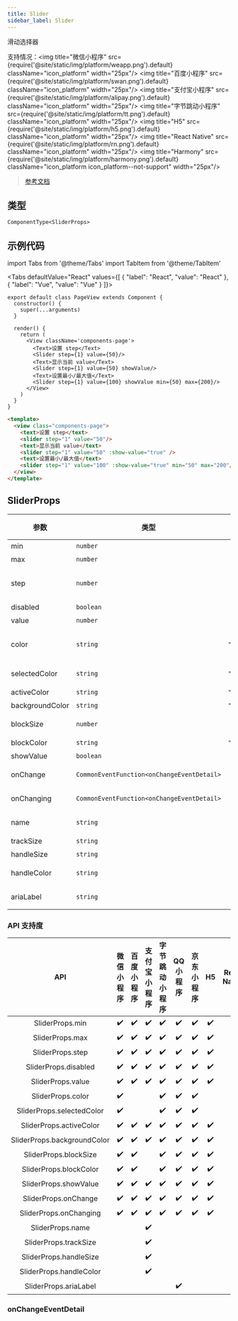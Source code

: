 ```yaml
---
title: Slider
sidebar_label: Slider
---
```


滑动选择器

支持情况：<img title="微信小程序" src={require('@site/static/img/platform/weapp.png').default} className="icon_platform" width="25px"/> <img title="百度小程序" src={require('@site/static/img/platform/swan.png').default} className="icon_platform" width="25px"/> <img title="支付宝小程序" src={require('@site/static/img/platform/alipay.png').default} className="icon_platform" width="25px"/> <img title="字节跳动小程序" src={require('@site/static/img/platform/tt.png').default} className="icon_platform" width="25px"/> <img title="H5" src={require('@site/static/img/platform/h5.png').default} className="icon_platform" width="25px"/> <img title="React Native" src={require('@site/static/img/platform/rn.png').default} className="icon_platform" width="25px"/> <img title="Harmony" src={require('@site/static/img/platform/harmony.png').default} className="icon_platform icon_platform--not-support" width="25px"/>

> [参考文档](https://developers.weixin.qq.com/miniprogram/dev/component/slider.html)

## 类型

```tsx
ComponentType<SliderProps>
```

## 示例代码

import Tabs from '@theme/Tabs'
import TabItem from '@theme/TabItem'

<Tabs
  defaultValue="React"
  values={[
  {
    "label": "React",
    "value": "React"
  },
  {
    "label": "Vue",
    "value": "Vue"
  }
]}>
<TabItem value="React">

```tsx
export default class PageView extends Component {
  constructor() {
    super(...arguments)
  }

  render() {
    return (
      <View className='components-page'>
        <Text>设置 step</Text>
        <Slider step={1} value={50}/>
        <Text>显示当前 value</Text>
        <Slider step={1} value={50} showValue/>
        <Text>设置最小/最大值</Text>
        <Slider step={1} value={100} showValue min={50} max={200}/>
      </View>
    )
  }
}
```
</TabItem>
<TabItem value="Vue">

```html
<template>
  <view class="components-page">
    <text>设置 step</text>
    <slider step="1" value="50"/>
    <text>显示当前 value</text>
    <slider step="1" value="50" :show-value="true" />
    <text>设置最小/最大值</text>
    <slider step="1" value="100" :show-value="true" min="50" max="200"/>
  </view>
</template>
```
</TabItem>
</Tabs>

## SliderProps

| 参数 | 类型 | 默认值 | 必填 | 说明 |
| --- | --- | :---: | :---: | --- |
| min | `number` | `0` | 否 | 最小值 |
| max | `number` | `100` | 否 | 最大值 |
| step | `number` | `1` | 否 | 步长，取值必须大于 0，并且可被(max - min)整除 |
| disabled | `boolean` | `false` | 否 | 是否禁用 |
| value | `number` | `0` | 否 | 当前取值 |
| color | `string` | `"#e9e9e9"` | 否 | 背景条的颜色（请使用 backgroundColor） |
| selectedColor | `string` | `"#1aad19"` | 否 | 已选择的颜色（请使用 activeColor） |
| activeColor | `string` | `"#1aad19"` | 否 | 已选择的颜色 |
| backgroundColor | `string` | `"#e9e9e9"` | 否 | 背景条的颜色 |
| blockSize | `number` | `28` | 否 | 滑块的大小，取值范围为 12 - 28 |
| blockColor | `string` | `"#ffffff"` | 否 | 滑块的颜色 |
| showValue | `boolean` | `false` | 否 | 是否显示当前 value |
| onChange | `CommonEventFunction<onChangeEventDetail>` |  | 否 | 完成一次拖动后触发的事件 |
| onChanging | `CommonEventFunction<onChangeEventDetail>` |  | 否 | 拖动过程中触发的事件 |
| name | `string` |  | 否 | 组件名字，用于表单提交获取数据。 |
| trackSize | `string` | `4` | 否 | 轨道线条高度。 |
| handleSize | `string` | `22` | 否 | 滑块大小。 |
| handleColor | `string` |  | 否 | 滑块填充色，同 CSS 色值。 |
| ariaLabel | `string` |  | 否 | 无障碍访问，（属性）元素的额外描述 |

### API 支持度

| API | 微信小程序 | 百度小程序 | 支付宝小程序 | 字节跳动小程序 | QQ 小程序 | 京东小程序 | H5 | React Native | Harmony |
| :---: | :---: | :---: | :---: | :---: | :---: | :---: | :---: | :---: | :---: |
| SliderProps.min | ✔️ | ✔️ | ✔️ | ✔️ | ✔️ | ✔️ | ✔️ | ✔️ |  |
| SliderProps.max | ✔️ | ✔️ | ✔️ | ✔️ | ✔️ | ✔️ | ✔️ | ✔️ |  |
| SliderProps.step | ✔️ | ✔️ | ✔️ | ✔️ | ✔️ | ✔️ | ✔️ | ✔️ |  |
| SliderProps.disabled | ✔️ | ✔️ | ✔️ | ✔️ | ✔️ | ✔️ | ✔️ | ✔️ |  |
| SliderProps.value | ✔️ | ✔️ | ✔️ | ✔️ | ✔️ | ✔️ | ✔️ | ✔️ |  |
| SliderProps.color | ✔️ |  |  | ✔️ | ✔️ | ✔️ |  |  |  |
| SliderProps.selectedColor | ✔️ |  |  | ✔️ | ✔️ | ✔️ |  |  |  |
| SliderProps.activeColor | ✔️ | ✔️ | ✔️ | ✔️ | ✔️ | ✔️ | ✔️ | ✔️ |  |
| SliderProps.backgroundColor | ✔️ | ✔️ | ✔️ | ✔️ | ✔️ | ✔️ | ✔️ | ✔️ |  |
| SliderProps.blockSize | ✔️ | ✔️ |  | ✔️ | ✔️ | ✔️ | ✔️ |  |  |
| SliderProps.blockColor | ✔️ | ✔️ |  | ✔️ | ✔️ | ✔️ | ✔️ | ✔️ |  |
| SliderProps.showValue | ✔️ | ✔️ | ✔️ | ✔️ | ✔️ | ✔️ | ✔️ | ✔️ |  |
| SliderProps.onChange | ✔️ | ✔️ | ✔️ | ✔️ | ✔️ | ✔️ | ✔️ | ✔️ |  |
| SliderProps.onChanging | ✔️ | ✔️ | ✔️ | ✔️ | ✔️ | ✔️ | ✔️ | ✔️ |  |
| SliderProps.name |  |  | ✔️ |  |  |  |  |  |  |
| SliderProps.trackSize |  |  | ✔️ |  |  |  |  |  |  |
| SliderProps.handleSize |  |  | ✔️ |  |  |  |  |  |  |
| SliderProps.handleColor |  |  | ✔️ |  |  |  |  |  |  |
| SliderProps.ariaLabel |  |  |  |  | ✔️ |  |  |  |  |

### onChangeEventDetail
